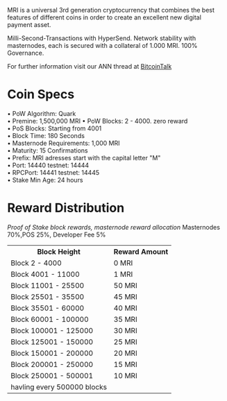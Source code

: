MRI is a universal 3rd generation cryptocurrency that combines the best features of different coins
in order to create an excellent new digital payment asset.

Milli-Second-Transactions with HyperSend.
Network stability with masternodes, each is secured with a collateral of 1.000 MRI. 100% Governance.

For further information visit our ANN thread at [BitcoinTalk](https://bitcointalk.org/index.php?topic=4442773.0)

# Coin Specs

• PoW Algorithm: Quark  
• Premine:  1,500,000 MRI
• PoW Blocks: 2 - 4000. zero reward  
• PoS Blocks: Starting from 4001  
• Block Time: 180 Seconds    
• Masternode Requirements: 1,000 MRI  
• Maturity: 15 Confirmations  
• Prefix: MRI adresses start with the capital letter "M"   
• Port: 14440	testnet: 14444  
• RPCPort: 14441 testnet: 14445  
• Stake Min Age: 24 hours



# Reward Distribution

_Proof of Stake block rewards, masternode reward allocation_
Masternodes 70%,POS 25%, Developer Fee 5%
<table>
  <tr><th>Block Height</th><th>Reward Amount</th></tr>
  <tr><td>Block 2 - 4000</td><td>0 MRI</td></tr>
<tr><td>Block 4001 - 11000</td><td>1 MRI</td></tr>
<tr><td>Block 11001 - 25500</td><td>50 MRI</td></tr>
<tr><td>Block 25501 - 35500</td><td>45 MRI</td></tr>
<tr><td>Block 35501 - 60000</td><td>40 MRI</td></tr>
<tr><td>Block 60001 - 100000</td><td>35 MRI</td></tr>
<tr><td>Block 100001 - 125000</td><td>30 MRI</td></tr>
<tr><td>Block 125001 - 150000</td><td>25 MRI</td></tr>
<tr><td>Block 150001 - 200000</td><td>20 MRI</td></tr>
<tr><td>Block 200001 - 250000</td><td>15 MRI</td></tr>
<tr><td>Block 250001 - 500001</td><td>10 MRI</td></tr>
<tr><td>havling every 500000 blocks</td></tr>
</table>




